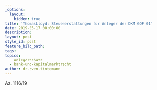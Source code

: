 ```yaml
---
_options:
  layout:
    hidden: true
title: 'ThomasLloyd: Steuererstattungen für Anleger der DKM GOF 01'
date: 2019-05-17 00:00:00
description:
layout: post
style_id: post
feature_bild_path:
tags:
topics:
  - anlegerschutz
  - bank-und-kapitalmarktrecht
author: dr-sven-tintemann
---
```


Az. 1116/19